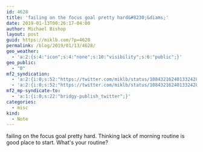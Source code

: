 ```yaml
---
id: 4628
title: 'failing on the focus goal pretty hard&#8230;&diams;'
date: 2019-01-13T00:26:17-04:00
author: Michael Bishop
layout: post
guid: https://miklb.com/?p=4628
permalink: /blog/2019/01/13/4628/
geo_weather:
  - 'a:2:{s:4:"icon";s:4:"none";s:10:"visibility";s:6:"public";}'
geo_public:
  - "0"
mf2_syndication:
  - 'a:2:{i:0;s:52:"https://twitter.com/miklb/status/1084321624013324288";i:1;s:31:"https://brid.gy/publish/twitter";}'
  - 'a:2:{i:0;s:52:"https://twitter.com/miklb/status/1084321624013324288";i:1;s:31:"https://brid.gy/publish/twitter";}'
mf2_mp-syndicate-to:
  - 'a:1:{i:0;s:22:"bridgy-publish_twitter";}'
categories:
  - misc
kind:
  - Note
---
```

failing on the focus goal pretty hard. Thinking lack of morning routine is good place to start. What's your routine?